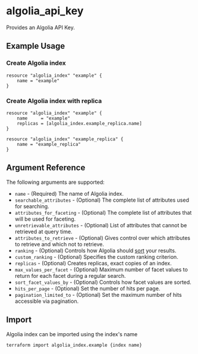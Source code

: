 # algolia_api_key

Provides an Algolia API Key.

## Example Usage

### Create Algolia index

```hcl
resource "algolia_index" "example" {
    name = "example"
}
```

### Create Algolia index with replica

```hcl
resource "algolia_index" "example" {
    name     = "example"
    replicas = [algolia_index.example_replica.name]
}

resource "algolia_index" "example_replica" {
    name = "example_replica"
}
```

## Argument Reference

The following arguments are supported:
* `name` - (Required) The name of Algolia index.
* `searchable_attributes` - (Optional) The complete list of attributes used for searching.
* `attributes_for_faceting` - (Optional) The complete list of attributes that will be used for faceting.
* `unretrievable_attributes` - (Optional) List of attributes that cannot be retrieved at query time.
* `attributes_to_retrieve` - (Optional) Gives control over which attributes to retrieve and which not to retrieve.
* `ranking` - (Optional) Controls how Algolia should [sort](https://www.algolia.com/doc/guides/managing-results/relevance-overview) your results.
* `custom_ranking` - (Optional) Specifies the custom ranking criterion.
* `replicas` - (Optional) Creates replicas, exact copies of an index.
* `max_values_per_facet` - (Optional) Maximum number of facet values to return for each facet during a regular search.
* `sort_facet_values_by` - (Optional) Controls how facet values are sorted.
* `hits_per_page` - (Optional) Set the number of hits per page.
* `pagination_limited_to` - (Optional) Set the maximum number of hits accessible via pagination.

## Import

Algolia index can be imported using the index's name

```shell
terraform import algolia_index.example {index name}
```

